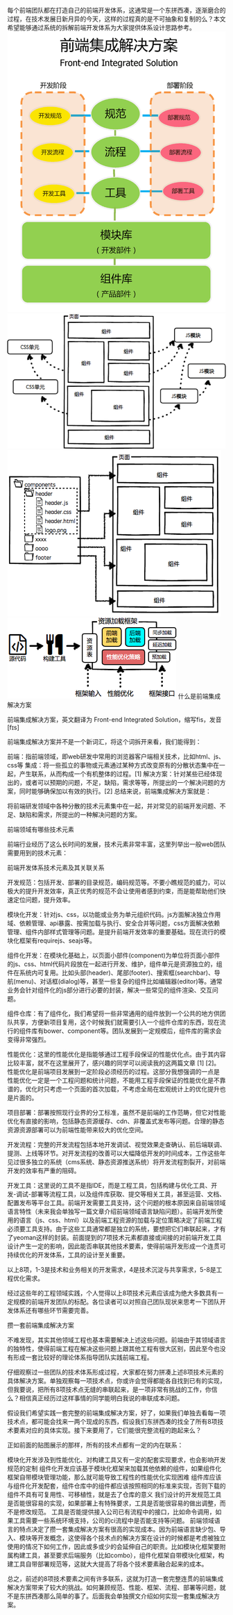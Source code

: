 每个前端团队都在打造自己的前端开发体系，这通常是一个东拼西凑，逐渐磨合的过程，在技术发展日新月异的今天，这样的过程真的是不可抽象和复制的么？本文希望能够通过系统的拆解前端开发体系为大家提供体系设计思路参考。
![](assets/1.png)
![](assets/modular_4.png)
![](assets/modular-component.png)
![](assets/srms.png)
什么是前端集成解决方案

前端集成解决方案，英文翻译为 Front-end Integrated Solution，缩写fis，发音[fɪs]

前端集成解决方案并不是一个新词汇，将这个词拆开来看，我们能得到：

前端：指前端领域，即web研发中常用的浏览器客户端相关技术，比如html、js、css等
集成：将一些孤立的事物或元素通过某种方式改变原有的分散状态集中在一起，产生联系，从而构成一个有机整体的过程。[1]
解决方案：针对某些已经体现出的，或者可以预期的问题，不足，缺陷，需求等等，所提出的一个解决问题的方案，同时能够确保加以有效的执行。[2]
总结来说，前端集成解决方案就是：

将前端研发领域中各种分散的技术元素集中在一起，并对常见的前端开发问题、不足、缺陷和需求，所提出的一种解决问题的方案。

前端领域有哪些技术元素

前端行业经历了这么长时间的发展，技术元素非常丰富，这里列举出一般web团队需要用到的技术元素：

前端开发体系技术元素及其关联关系

开发规范：包括开发、部署的目录规范，编码规范等。不要小瞧规范的威力，可以极大的提升开发效率，真正优秀的规范不会让使用者感到约束，而是能帮助他们快速定位问题，提升效率。

模块化开发：针对js、css，以功能或业务为单元组织代码。js方面解决独立作用域、依赖管理、api暴露、按需加载与执行、安全合并等问题，css方面解决依赖管理、组件内部样式管理等问题。是提升前端开发效率的重要基础。现在流行的模块化框架有requirejs、seajs等。

组件化开发：在模块化基础上，以页面小部件(component)为单位将页面小部件的js、css、html代码片段放在一起进行开发、维护，组件单元是资源独立的，组件在系统内可复用。比如头部(header)、尾部(footer)、搜索框(searchbar)、导航(menu)、对话框(dialog)等，甚至一些复杂的组件比如编辑器(editor)等。通常业务会针对组件化的js部分进行必要的封装，解决一些常见的组件渲染、交互问题。

组件仓库：有了组件化，我们希望将一些非常通用的组件放到一个公共的地方供团队共享，方便新项目复用，这个时候我们就需要引入一个组件仓库的东西，现在流行的组件库有bower、component等。团队发展到一定规模后，组件库的需求会变得非常强烈。

性能优化：这里的性能优化是指能够通过工程手段保证的性能优化点。由于其内容比较丰富，就不在这里展开了，感兴趣的同学可以阅读我的这两篇文章 [1] [2]。性能优化是前端项目发展到一定阶段必须经历的过程。这部分我想强调的一点是 性能优化一定是一个工程问题和统计问题，不能用工程手段保证的性能优化是不靠谱的，优化时只考虑一个页面的首次加载，不考虑全局在宏观统计上的优化提升也是片面的。

项目部署：部署按照现行业界的分工标准，虽然不是前端的工作范畴，但它对性能优化有直接的影响，包括静态资源缓存、cdn、非覆盖式发布等问题。合理的静态资源资源部署可以为前端性能带来较大的优化空间。

开发流程：完整的开发流程包括本地开发调试、视觉效果走查确认、前后端联调、提测、上线等环节。对开发流程的改善可以大幅降低开发的时间成本，工作这些年见过很多独立的系统（cms系统、静态资源推送系统）将开发流程割裂开，对前端开发的效率有严重的阻碍。

开发工具：这里说的工具不是指IDE，而是工程工具，包括构建与优化工具、开发-调试-部署等流程工具，以及组件库获取、提交等相关工具，甚至运营、文档、配置发布等平台工具。前端开发需要工具支持，这个问题的根本原因来自前端领域语言特性（未来我会单独写一篇文章介绍前端领域语言缺陷问题）。前端开发所使用的语言（js、css、html）以及前端工程资源的加载与定位策略决定了前端工程必须要工具支持。由于这些工具通常都是独立的系统，要想把它们串联起来，才有了yeoman这样的封装。前面提到的7项技术元素都直接或间接的对前端开发工具设计产生一定的影响，因此能否串联其他技术要素，使得前端开发形成一个连贯可持续优化的开发体系，工具的设计至关重要。

以上8项，1-3是技术和业务相关的开发需求，4是技术沉淀与共享需求，5-8是工程优化需求。

经过这些年的工程领域实践，个人觉得以上8项技术元素应该成为绝大多数具有一定规模的前端开发团队的标配。各位读者可以对照自己团队现状来思考一下团队开发体系还有哪些环节需要完善。

攒一套前端集成解决方案

不难发现，其实其他领域工程也基本需要解决上述这些问题。前端由于其领域语言的独特性，使得前端工程在解决这些问题上跟其他工程有很大区别，因此至今也没有形成一套比较好的理论体系指导团队实践前端工程。

仔细观察过一些团队的技术体系形成过程，大家都在努力拼凑上述8项技术元素的具体解决方案。单独观察每一项技术点，你或许会觉得都能各自找到已有的实现，但我要说，把所有8项技术点无缝的串联起来，是一项非常有挑战的工作，你信么？相信真正经历过这样事情的同学能明白我说的串联成本问题。

假设我们希望实践一套完整的前端集成解决方案，好了，如果我们单独去看每一项技术点，都可能会找来一两个现成的东西，假设我们东拼西凑的找全了所有8项技术要素对应的具体实现。接下来要用了，它们能很完整流程的跑起来么？

正如前面的贴图展示的那样，所有的技术点都有一定的内在联系：

模块化开发涉及到性能优化、对构建工具又有一定的配套实现要求，也会影响开发规范的定制
组件化开发应该基于模块化框架来加载其他依赖的组件，如果组件化框架自带模块管理功能，那么就可能导致工程性的性能优化实现困难
组件库应该与组件化开发配套，组件仓库中的组件都应该按照相同的标准来实现，否则下载的组件不具有可复用性、可移植性，就是去了仓库的意义
我们设计的开发规范工具是否能很容易的实现，如果部署上有特殊要求，工具是否能很容易的做出调整，而不是修改规范。
工具是否能提供接入公司已有流程中的接口，比如命令调用，如果工具需要一些系统环境支持，公司的ci流程中是否能支持等问题。
前端领域语言的特点决定了攒一套集成解决方案有很高的实现成本。因为前端语言缺少包、导入、模块等开发概念，这使得各个技术点的解决方案在设计的时候都是考虑被独立使用的情况下如何工作，因此或多或少的会延伸自己的职责。比如模块化框架要附属构建工具，甚至要求后端服务（比如combo），组件化框架自带模块化框架，构建工具自带部署规范等，这就大大提高了将各个技术要素融合起来的成本。

总之，前述的8项技术要素之间有许多联系，这就为打造一套完整连贯的前端集成解决方案带来了较大的挑战。如何兼顾规范、性能、框架、流程、部署等问题，就不是东拼西凑那么简单的事了。后面我会单独撰文介绍如何实现一套集成解决方案。